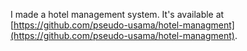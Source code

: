 I made a hotel management system. It's available at [https://github.com/pseudo-usama/hotel-managment](https://github.com/pseudo-usama/hotel-managment).
